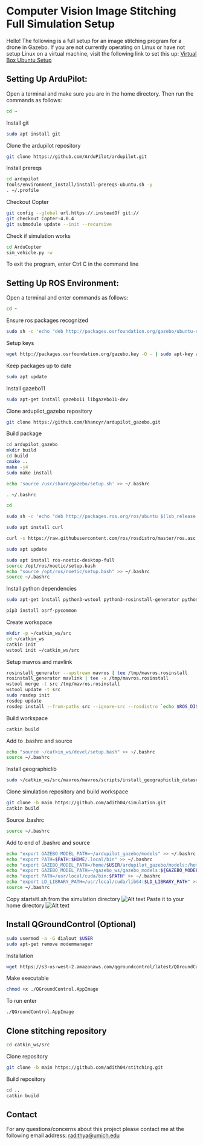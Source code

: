 # Computer Vision Image Stitching Full Simulation Setup

Hello! The following is a full setup for an image stitching program for a drone in Gazebo.
If you are not currently operating on Linux or have not setup Linux on a virtual machine, visit the following link to set this up: [Virtual Box Ubuntu Setup](https://github.com/adith04/stitching/raw/master/Installing_virtual_box.pdf)


## Setting Up ArduPilot:

Open a terminal and make sure you are in the home directory. Then run the commands as follows:
```bash
cd ~
```
Install git
```bash
sudo apt install git
```
Clone the ardupilot repository
```bash
git clone https://github.com/ArduPilot/ardupilot.git
```
Install prereqs
```bash
cd ardupilot
Tools/environment_install/install-prereqs-ubuntu.sh -y
. ~/.profile
```
Checkout Copter
```bash
git config --global url.https://.insteadOf git://
git checkout Copter-4.0.4
git submodule update --init --recursive
```
Check if simulation works
```bash
cd ArduCopter
sim_vehicle.py -w
```
To exit the program, enter Ctrl C in the command line

## Setting Up ROS Environment:

Open a terminal and enter commands as follows:
```bash
cd ~
```
Ensure ros packages recognized
```bash
sudo sh -c 'echo "deb http://packages.osrfoundation.org/gazebo/ubuntu-stable `lsb_release -cs` main" > /etc/apt/sources.list.d/gazebo-stable.list'
```
Setup keys
```bash
wget http://packages.osrfoundation.org/gazebo.key -O - | sudo apt-key add -
```
Keep packages up to date
```bash
sudo apt update
```
Install gazebo11
```bash
sudo apt-get install gazebo11 libgazebo11-dev
```
Clone ardupilot_gazebo repository
```bash
git clone https://github.com/khancyr/ardupilot_gazebo.git
```
Build package
```bash
cd ardupilot_gazebo
mkdir build
cd build
cmake ..
make -j4
sudo make install
```
```bash
echo 'source /usr/share/gazebo/setup.sh' >> ~/.bashrc
```
```bash
. ~/.bashrc
```
```bash
cd
```
```bash
sudo sh -c 'echo "deb http://packages.ros.org/ros/ubuntu $(lsb_release -sc) main" > /etc/apt/sources.list.d/ros-latest.list'
```
```bash
sudo apt install curl
```
```bash
curl -s https://raw.githubusercontent.com/ros/rosdistro/master/ros.asc | sudo apt-key add -
```
```bash
sudo apt update
```
```bash
sudo apt install ros-noetic-desktop-full
source /opt/ros/noetic/setup.bash
echo "source /opt/ros/noetic/setup.bash" >> ~/.bashrc
source ~/.bashrc
```
Install python dependencies
```bash
sudo apt-get install python3-wstool python3-rosinstall-generator python3-catkin-lint python3-pip python3-catkin-tools
```
```bash
pip3 install osrf-pycommon
```
Create workspace
```bash
mkdir -p ~/catkin_ws/src
cd ~/catkin_ws
catkin init
wstool init ~/catkin_ws/src
```
Setup mavros and mavlink
```bash
rosinstall_generator --upstream mavros | tee /tmp/mavros.rosinstall
rosinstall_generator mavlink | tee -a /tmp/mavros.rosinstall
wstool merge -t src /tmp/mavros.rosinstall
wstool update -t src
sudo rosdep init
rosdep update
rosdep install --from-paths src --ignore-src --rosdistro `echo $ROS_DISTRO` -y
```
Build workspace
```bash
catkin build
```
Add to .bashrc and source
```bash
echo "source ~/catkin_ws/devel/setup.bash" >> ~/.bashrc
source ~/.bashrc
```
Install geographiclib
```bash
sudo ~/catkin_ws/src/mavros/mavros/scripts/install_geographiclib_datasets.sh
```
Clone simulation repository and build workspace
```bash
git clone -b main https://github.com/adith04/simulation.git
catkin build
```
Source .bashrc
```bash
source ~/.bashrc
```
Add to end of .bashrc and source
```bash
echo "export GAZEBO_MODEL_PATH=~/ardupilot_gazebo/models" >> ~/.bashrc
echo "export PATH=$PATH:$HOME/.local/bin" >> ~/.bashrc
echo "export GAZEBO_MODEL_PATH=/home/$USER/ardupilot_gazebo/models:/home/$USER/catkin_ws/src/simulation/models" >> ~/.bashrc
echo "export GAZEBO_MODEL_PATH=~/gazebo_ws/gazebo_models:${GAZEBO_MODEL_PATH}" >> ~/.bashrc
echo "export PATH=/usr/local/cuda/bin:$PATH" >> ~/.bashrc
echo "export LD_LIBRARY_PATH=/usr/local/cuda/lib64:$LD_LIBRARY_PATH" >> ~/.bashrc
source ~/.bashrc
```
Copy startsitl.sh from the simulation directory
![Alt text](https://github.com/adith04/stitching/raw/master/first.png)
Paste it to your home directory 
![Alt text](https://github.com/adith04/stitching/raw/master/second.png)


## Install QGroundControl (Optional)
```bash
sudo usermod -a -G dialout $USER
sudo apt-get remove modemmanager
```
Installation
```bash
wget https://s3-us-west-2.amazonaws.com/qgroundcontrol/latest/QGroundControl.AppImage
```
Make executable
```bash
chmod +x ./QGroundControl.AppImage 
```
To run enter 
```bash
./QGroundControl.AppImage
```

## Clone stitching repository
```bash
cd catkin_ws/src
```
Clone repository
```bash
git clone -b main https://github.com/adith04/stitching.git
```
Build repository
```bash
cd ..
catkin build
```

## Contact
For any questions/concerns about this project please contact me at the following email address: radithya@umich.edu
